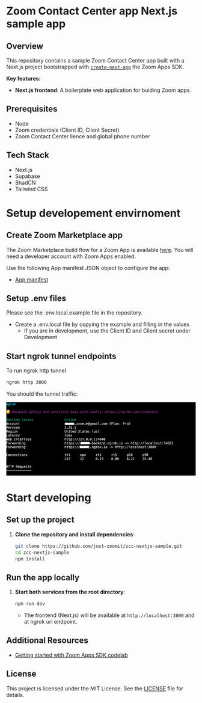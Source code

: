 
# Zoom Contact Center app Next.js sample app

## Overview

This repository contains a sample Zoom Contact Center app built with a Next.js project bootstrapped with [`create-next-app`](https://nextjs.org/docs/app/api-reference/cli/create-next-app) the Zoom Apps SDK.

**Key features:**

* **Next.js frontend**: A boilerplate web application for buiding Zoom apps.  

## Prerequisites
* Node
* Zoom credentials (Client ID, Client Secret)
* Zoom Contact Center lience and global phone number

## Tech Stack
* Next.js
* Supabase
* ShadCN
* Tailwind CSS

# Setup developement envirnoment 

## Create Zoom Marketplace app 

The Zoom Marketplace build flow for a Zoom App is available [here](https://marketplace.zoom.us/develop/create). You will need a developer account with Zoom Apps enabled.

Use the following App manifest JSON object to configure the app:

* [App manifest](./AppManifest.md)

## Setup .env files
Please see the .env.local.example file in the repository.

* Create a .env.local file by copying the example and filling in the values
  * If you are in development, use the Client ID and Client secret under Development

## Start ngrok tunnel endpoints

To run ngrok http tunnel

```bash
ngrok http 3000
```

You should the tunnel traffic: 

![HTTPS tunnel](assets/ngrok-https-tunnel.png)


# Start developing

## Set up the project

1. **Clone the repository and install dependencies**:

   ```bash
   git clone https://github.com/just-zoomit/zcc-nextjs-sample.git
   cd zcc-nextjs-sample
   npm install
   ```

## Run the app locally

1. **Start both services from the root directory**:

   ```bash
   npm run dev
   ```

   * The frontend (Next.js) will be available at `http://localhost:3000` and at ngrok url endpoint.

## Additional Resources
* [Getting started with Zoom Apps SDK codelab](https://just-zoomit.github.io/get-started-with-zoomapps-sdk/#0)
  
## License

This project is licensed under the MIT License. See the [LICENSE](https://github.com/just-zoomit/zoomapps-nextjs-sample/tree/main?tab=License-1-ov-file) file for details.

